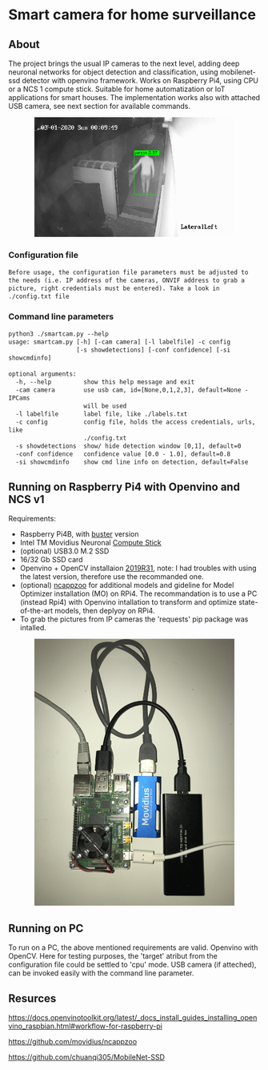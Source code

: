 # Smart camera for home surveillance

## About

The project brings the usual IP cameras to the next level, adding deep neuronal networks for object detection and classification, using mobilenet-ssd detector with openvino framework. Works on Raspberry Pi4, using CPU or a NCS 1 compute stick. Suitable for home automatization or IoT applications for smart houses. The implementation works also with attached USB camera, see next section for available commands.

<p align="center"> 
<img src="./images/movie.gif" alt="400" width="400"></a>
</p>

### Configuration file
```
Before usage, the configuration file parameters must be adjusted to the needs (i.e. IP address of the cameras, ONVIF address to grab a picture, right credentials must be entered). Take a look in ./config.txt file
```

### Command line parameters

```
python3 ./smartcam.py --help
usage: smartcam.py [-h] [-cam camera] [-l labelfile] -c config
                   [-s showdetections] [-conf confidence] [-si showcmdinfo]

optional arguments:
  -h, --help         show this help message and exit
  -cam camera        use usb cam, id=[None,0,1,2,3], default=None - IPCams
                     will be used
  -l labelfile       label file, like ./labels.txt
  -c config          config file, holds the access credentials, urls, like
                     ./config.txt
  -s showdetections  show/ hide detection window [0,1], default=0
  -conf confidence   confidence value [0.0 - 1.0], default=0.8
  -si showcmdinfo    show cmd line info on detection, default=False

```


## Running on Raspberry Pi4 with Openvino and NCS v1

Requirements:
- Raspberry Pi4B, with [buster](https://www.raspberrypi.org/downloads/raspbian/) version
- Intel TM Movidius Neuronal [Compute Stick](https://software.intel.com/en-us/articles/intel-movidius-neural-compute-stick)
- (optional) USB3.0 M.2 SSD 
- 16/32 Gb SSD card
- Openvino + OpenCV installaion [2019R31](https://docs.openvinotoolkit.org/latest/_docs_install_guides_installing_openvino_raspbian.html#workflow-for-raspberry-pi), note: I had troubles with using the latest version, therefore use the recommanded one.
- (optional) [ncappzoo](https://github.com/movidius/ncappzoo) for additional models and gideline for Model Optimizer installation (MO) on RPi4. The recommandation is to use a PC (instead Rpi4) with Openvino intallation to transform and optimize state-of-the-art models, then deplyoy on RPi4. 
- To grab the pictures from IP cameras the 'requests' pip package was intalled.

<p align="center"> 
<img src="./images/rpi4ncs.jpg" alt="400" width="400"></a>
</p>


## Running on PC

To run on a PC, the above mentioned requirements are valid. Openvino with OpenCV. Here for testing purposes, the 'target' atribut from the configuration file could be settled to 'cpu' mode. USB camera (if atteched), can be invoked easily with the command line parameter.


## Resurces

https://docs.openvinotoolkit.org/latest/_docs_install_guides_installing_openvino_raspbian.html#workflow-for-raspberry-pi

https://github.com/movidius/ncappzoo

https://github.com/chuanqi305/MobileNet-SSD
